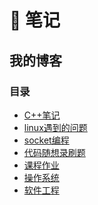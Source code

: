 # 📒 笔记

## 我的博客
### 目录

- [C++笔记](./C++笔记/=运算符重载.md)
- [linux遇到的问题](./linux遇到的问题/docker遇到的问题.md)
- [socket编程](./socket编程/XTcp类.md)
- [代码随想录刷题](./代码随想录刷题/106.%20从中序与后序遍历序列构造二叉树%20-%20力扣（LeetCode）.md)
- [课程作业](./课程作业/简单的c语言编译器.md)
- [操作系统](./os/hanoi.md)
- [软件工程][def]


[def]: ./软件工程/sp.md
